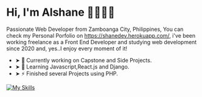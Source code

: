 # Hi, I'm Alshane 👨🏻‍💻👋

Passionate Web Developer from Zamboanga City, Philippines, You can check my Personal Porfolio on https://shanedev.herokuapp.com/, i've been working freelance as a Front End Developer and studying web development since 2020 and, yes..I enjoy every moment of it!

- ➤ 🔭 Currently working on Capstone and Side Projects.
- ➤ 🌱 Learning Javascript,React.js and Django.
- ➤ ⚡ Finished several Projects using PHP.

[![My Skills](https://skillicons.dev/icons?i=html,css,js,django,php,mysql,sqlite,laravel)](https://skillicons.dev)

